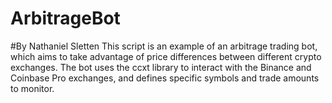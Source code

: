 # ArbitrageBot
#By Nathaniel Sletten
This script is an example of an arbitrage trading bot, which aims to take advantage of price differences between different crypto exchanges. The bot uses the ccxt library to interact with the Binance and Coinbase Pro exchanges, and defines specific symbols and trade amounts to monitor.
